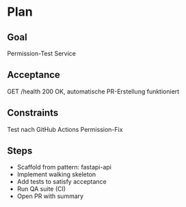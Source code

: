 # Plan
## Goal
Permission-Test Service

## Acceptance
GET /health 200 OK, automatische PR-Erstellung funktioniert

## Constraints
Test nach GitHub Actions Permission-Fix

## Steps
- Scaffold from pattern: fastapi-api
- Implement walking skeleton
- Add tests to satisfy acceptance
- Run QA suite (CI)
- Open PR with summary
